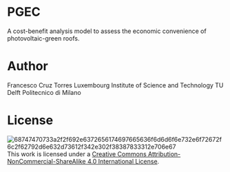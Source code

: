 # PGEC
A cost-benefit analysis model to assess the economic convenience of photovoltaic-green roofs.

# Author
Francesco Cruz Torres
Luxembourg Institute of Science and Technology
TU Delft
Politecnico di Milano

# License
![68747470733a2f2f692e6372656174697665636f6d6d6f6e732e6f72672f6c2f62792d6e632d73612f342e302f38387833312e706e67](https://user-images.githubusercontent.com/64637656/177593611-eef69211-c8e1-49c6-95cb-f7d1d1634095.png)
This work is licensed under a [Creative Commons Attribution-NonCommercial-ShareAlike 4.0 International License](https://creativecommons.org/licenses/by-sa/4.0/legalcode).
